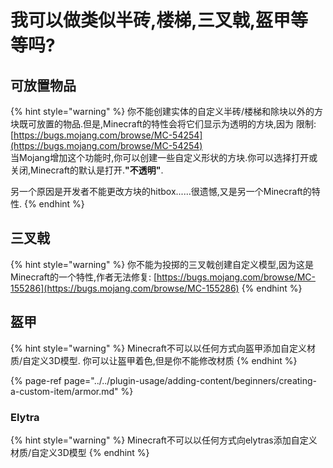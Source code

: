 # 我可以做类似半砖,楼梯,三叉戟,盔甲等等吗?

## 可放置物品

{% hint style="warning" %}
你不能创建实体的自定义半砖/楼梯和除块以外的方块既可放置的物品.但是,Minecraft的特性会将它们显示为透明的方块,因为 限制: [https://bugs.mojang.com/browse/MC-54254](https://bugs.mojang.com/browse/MC-54254)  
当Mojang增加这个功能时,你可以创建一些自定义形状的方块.你可以选择打开或关闭,Minecraft的默认是打开.**"不透明"**.

另一个原因是开发者不能更改方块的hitbox......很遗憾,又是另一个Minecraft的特性.
{% endhint %}

## 三叉戟

{% hint style="warning" %}
你不能为投掷的三叉戟创建自定义模型,因为这是Minecraft的一个特性,作者无法修复: [https://bugs.mojang.com/browse/MC-155286](https://bugs.mojang.com/browse/MC-155286)
{% endhint %}

## 盔甲

{% hint style="warning" %}
Minecraft不可以以任何方式向盔甲添加自定义材质/自定义3D模型. 你可以让盔甲着色,但是你不能修改材质
{% endhint %}

{% page-ref page="../../plugin-usage/adding-content/beginners/creating-a-custom-item/armor.md" %}

### Elytra

{% hint style="warning" %}
Minecraft不可以以任何方式向elytras添加自定义材质/自定义3D模型
{% endhint %}

